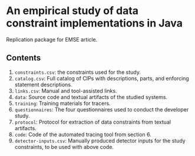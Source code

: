 # An empirical study of data constraint implementations in Java

Replication package for EMSE article.

## Contents

 1. `constraints.csv`: the constraints used for the study.
 2. `catalog.csv`: Full catalog of CIPs with descriptions, parts, and enforcing statement descriptions.
 3. `links.csv`: Manual and tool-assisted links.
 4. `data`: Source code and textual artifacts of the studied systems.
 5. `training`: Training materials for tracers.
 6. `questionnaires`: The four questionnaires used to conduct the developer study.
 7. `protocol`: Protocol for extraction of data constraints from textual artifacts.
 8. `code`: Code of the automated tracing tool from section 6.
 9. `detector-inputs.csv`: Manually produced detector inputs for the study constraints, to be used with above code.

